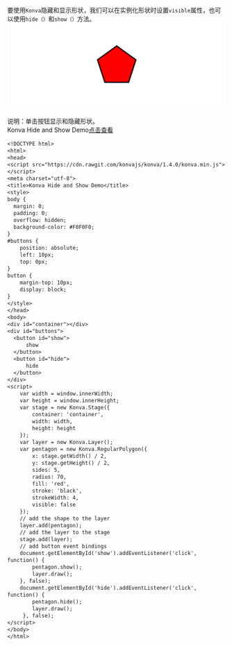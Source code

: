 要使用`Konva`隐藏和显示形状，我们可以在实例化形状时设置`visible`属性，也可以使用`hide（）`和`show（）`方法。
![](images/hideandshow.png)  

说明：单击按钮显示和隐藏形状。  
Konva Hide and Show Demo[点击查看](https://konvajs.github.io/downloads/code/styling/Hide_and_Show.html)  



    <!DOCTYPE html>
    <html>
    <head>
    <script src="https://cdn.rawgit.com/konvajs/konva/1.4.0/konva.min.js"></script>
    <meta charset="utf-8">
    <title>Konva Hide and Show Demo</title>
    <style>
    body {
      margin: 0;
      padding: 0;
      overflow: hidden;
      background-color: #F0F0F0;
    }
    #buttons {
        position: absolute;
        left: 10px;
        top: 0px;
    }
    button {
        margin-top: 10px;
        display: block;
    }
    </style>
    </head>
    <body>
    <div id="container"></div>
    <div id="buttons">
      <button id="show">
          show
      </button>
      <button id="hide">
          hide
      </button>
    </div>
    <script>
        var width = window.innerWidth;
        var height = window.innerHeight;
        var stage = new Konva.Stage({
            container: 'container',
            width: width,
            height: height
        });
        var layer = new Konva.Layer();
        var pentagon = new Konva.RegularPolygon({
            x: stage.getWidth() / 2,
            y: stage.getHeight() / 2,
            sides: 5,
            radius: 70,
            fill: 'red',
            stroke: 'black',
            strokeWidth: 4,
            visible: false
        });
        // add the shape to the layer
        layer.add(pentagon);
        // add the layer to the stage
        stage.add(layer);
        // add button event bindings
        document.getElementById('show').addEventListener('click', function() {
            pentagon.show();
            layer.draw();
        }, false);
        document.getElementById('hide').addEventListener('click', function() {
            pentagon.hide();
            layer.draw();
         }, false);
    </script>
    </body>
    </html>